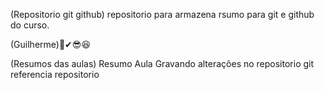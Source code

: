 (Repositorio git github)
repositorio para armazena rsumo para git e github do curso.

(Guilherme)🤳✔😎😆

(Resumos das aulas)
Resumo	Aula
Gravando alterações no repositorio
git
referencia
repositorio
 
 
